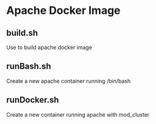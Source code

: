 # Apache Docker Image

## build.sh
Use to build apache docker image

## runBash.sh
Create a new apache container running /bin/bash

## runDocker.sh
Create a new container running apache with mod_cluster
